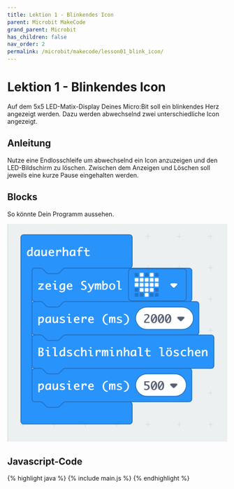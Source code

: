 ```yaml
---
title: Lektion 1 - Blinkendes Icon
parent: Microbit MakeCode
grand_parent: Microbit
has_children: false
nav_order: 2
permalink: /microbit/makecode/lesson01_blink_icon/
---
```


# Lektion 1 - Blinkendes Icon

Auf dem 5x5 LED-Matix-Display Deines Micro:Bit soll ein blinkendes Herz angezeigt werden. Dazu werden abwechselnd zwei unterschiedliche Icon angezeigt.

## Anleitung

Nutze eine Endlosschleife um abwechselnd ein Icon anzuzeigen und den LED-Bildschirm zu löschen. 
Zwischen dem Anzeigen und Löschen soll jeweils eine kurze Pause eingehalten werden.

## Blocks

So könnte Dein Programm aussehen.

![Screenshot](./screenshot.png "Screenshot")

## Javascript-Code

{% highlight java %}
    {% include main.js %}
{% endhighlight %}

